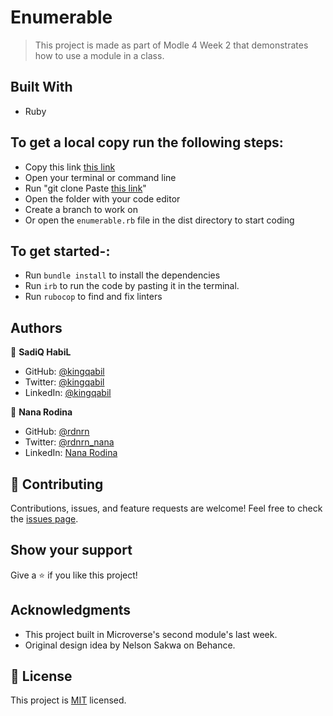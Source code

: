# Enumerable

>  This project is made as part of Modle 4 Week 2 that demonstrates how to use a module in a class.

## Built With

- Ruby

## To get a local copy run the following steps:

- Copy this link [this link](https://github.com/kingqabil/Enumerable)
- Open your terminal or command line
- Run "git clone Paste [this link](https://github.com/kingqabil/Enumerable)"
- Open the folder with your code editor
- Create a branch to work on
- Or open the `enumerable.rb` file in the dist directory to start coding

## To get started-:

- Run `bundle install` to install the dependencies
- Run `irb` to run the code by pasting it in the terminal.
- Run `rubocop` to find and fix linters

## Authors
👤 **SadiQ HabiL**

- GitHub: [@kingqabil](https://github.com/kingqabil)
- Twitter: [@kingqabil](https://twitter.com/kingqabil)
- LinkedIn: [@kingqabil](https://linkedin.com/in/kingqabil)

👤 **Nana Rodina**

- GitHub: [@rdnrn](https://github.com/rdnrn)
- Twitter: [@rdnrn_nana](https://twitter.com/rdnrn_nana)
- LinkedIn: [Nana Rodina](https://www.linkedin.com/in/rdnrn/)

## :handshake: Contributing
Contributions, issues, and feature requests are welcome!
Feel free to check the [issues page](../../issues/).

## Show your support
Give a :star:️ if you like this project!

## Acknowledgments
- This project built in Microverse's second module's last week.
- Original design idea by Nelson Sakwa on Behance.

## :memo: License
This project is [MIT](./MIT.md) licensed.
